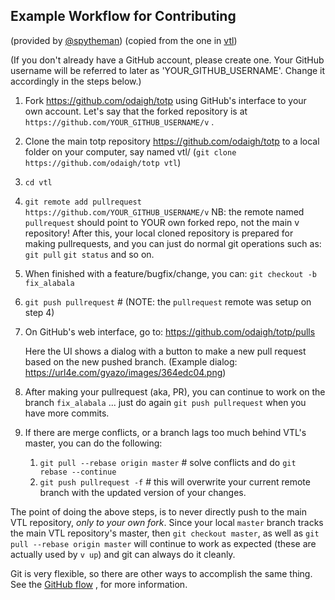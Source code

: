 ## Example Workflow for Contributing

(provided by [@spytheman](https://github.com/spytheman)) (copied from the one in  [vtl](https://github.com/vlang/vtl/blob/main/CONTRIBUTING.md))

(If you don't already have a GitHub account, please create one. Your GitHub
username will be referred to later as 'YOUR_GITHUB_USERNAME'. Change it
accordingly in the steps below.)

1. Fork https://github.com/odaigh/totp using GitHub's interface to your own account.
   Let's say that the forked repository is at
   `https://github.com/YOUR_GITHUB_USERNAME/v` .
2. Clone the main totp repository https://github.com/odaigh/totp to a local folder on
   your computer, say named vtl/ (`git clone https://github.com/odaigh/totp vtl`)
3. `cd vtl`
4. `git remote add pullrequest https://github.com/YOUR_GITHUB_USERNAME/v`
   NB: the remote named `pullrequest` should point to YOUR own forked repo, not the
   main v repository! After this, your local cloned repository is prepared for
   making pullrequests, and you can just do normal git operations such as:
   `git pull` `git status` and so on.

5. When finished with a feature/bugfix/change, you can:
   `git checkout -b fix_alabala`
6. `git push pullrequest` # (NOTE: the `pullrequest` remote was setup on step 4)
7. On GitHub's web interface, go to: https://github.com/odaigh/totp/pulls

   Here the UI shows a dialog with a button to make a new pull request based on
   the new pushed branch.
   (Example dialog: https://url4e.com/gyazo/images/364edc04.png)

8. After making your pullrequest (aka, PR), you can continue to work on the
   branch `fix_alabala` ... just do again `git push pullrequest` when you have more
   commits.

9. If there are merge conflicts, or a branch lags too much behind VTL's master,
   you can do the following:

   1. `git pull --rebase origin master` # solve conflicts and do
      `git rebase --continue`
   2. `git push pullrequest -f` # this will overwrite your current remote branch
      with the updated version of your changes.

The point of doing the above steps, is to never directly push to the main VTL
repository, _only to your own fork_. Since your local `master` branch tracks the
main VTL repository's master, then `git checkout master`, as well as
`git pull --rebase origin master` will continue to work as expected
(these are actually used by `v up`) and git can always do it cleanly.

Git is very flexible, so there are other ways to accomplish the same thing.
See the
[GitHub flow](https://guides.github.com/introduction/git-handbook/#github)
, for more information.
